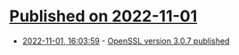 # [Published on 2022-11-01](index.md)

* [2022-11-01, 16:03:59](https://lobste.rs/s/376oeh/openssl_version_3_0_7_published) - [OpenSSL version 3.0.7 published](https://mta.openssl.org/pipermail/openssl-announce/2022-November/000241.html)
